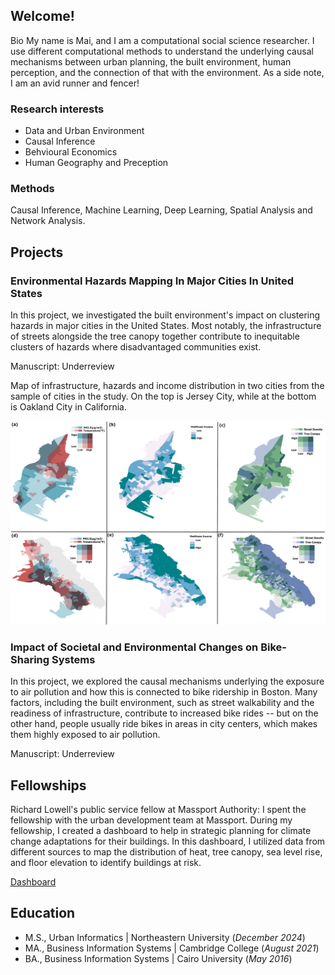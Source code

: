 ## Welcome!

Bio
My name is Mai, and I am a computational social science researcher. I use different computational methods to understand the underlying causal mechanisms between urban planning, the built environment, human perception, and the connection of that with the environment. As a side note, I am an avid runner and fencer!

### Research interests

- Data and Urban Environment
- Causal Inference 
- Behvioural Economics 
- Human Geography and Preception

### Methods

Causal Inference, Machine Learning, Deep Learning, Spatial Analysis and Network Analysis.

## Projects
### Environmental Hazards Mapping In Major Cities In United States
In this project, we investigated the built environment's impact on clustering hazards in major cities in the United States. Most notably, the infrastructure of streets alongside the tree canopy together contribute to inequitable clusters of hazards where disadvantaged communities exist.

Manuscript: Underreview  

Map of infrastructure, hazards and income distribution in two cities from the sample of cities in the study. On the top is Jersey City, while at the bottom is Oakland City in California.

![Hazards Study](assets/hazards_map.jpg)


### Impact of Societal and Environmental Changes on Bike-Sharing Systems
In this project, we explored the causal mechanisms underlying the exposure to air pollution and how this is connected to bike ridership in Boston. Many factors, including the built environment, such as street walkability and the readiness of infrastructure, contribute to increased bike rides -- but on the other hand, people usually ride bikes in areas in city centers, which makes them highly exposed to air pollution. 

Manuscript: Underreview  

## Fellowships

Richard Lowell's public service fellow at Massport Authority: I spent the fellowship with the urban development team at Massport. During my fellowship, I created a dashboard to help in strategic planning for climate change adaptations for their buildings. In this dashboard, I utilized data from different sources to map the distribution of heat, tree canopy, sea level rise, and floor elevation to identify buildings at risk.

[Dashboard](https://www.arcgis.com/apps/dashboards/23c714f5a82b48229705897be7b4252c)

## Education       		
- M.S., Urban Informatics	| Northeastern University (_December 2024_)
- MA., Business Information Systems | 	Cambridge College (_August 2021_)		        		
- BA., Business Information Systems | Cairo University (_May 2016_)

